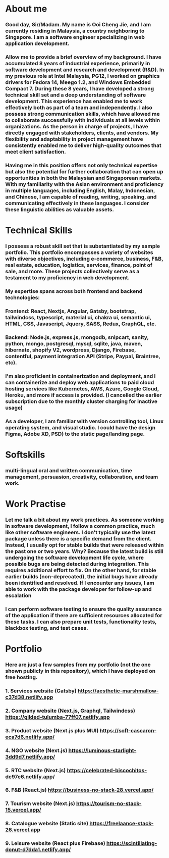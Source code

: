 # About me
### Good day, Sir/Madam. My name is Ooi Cheng Jie, and I am currently residing in Malaysia, a country neighboring to Singapore. I am a software engineer specializing in web application development.

### Allow me to provide a brief overview of my background. I have accumulated 8 years of industrial experience, primarily in software development and research and development (R&D). In my previous role at Intel Malaysia, PG12, I worked on graphics drivers for Fedora 14, Meego 1.2, and Windows Embedded Compact 7. During these 8 years, I have developed a strong technical skill set and a deep understanding of software development. This experience has enabled me to work effectively both as part of a team and independently. I also possess strong communication skills, which have allowed me to collaborate successfully with individuals at all levels within organizations. As the person in charge of projects, I have directly engaged with stakeholders, clients, and vendors. My flexibility and adaptability in project management have consistently enabled me to deliver high-quality outcomes that meet client satisfaction.

### Having me in this position offers not only technical expertise but also the potential for further collaboration that can open up opportunities in both the Malaysian and Singaporean markets. With my familiarity with the Asian environment and proficiency in multiple languages, including English, Malay, Indonesian, and Chinese, I am capable of reading, writing, speaking, and communicating effectively in these languages. I consider these linguistic abilities as valuable assets.  

# Technical Skills
### I possess a robust skill set that is substantiated by my sample portfolio. This portfolio encompasses a variety of websites with diverse objectives, including e-commerce, business, F&B, real estate, education, logistics, services, finance, point of sale, and more. These projects collectively serve as a testament to my proficiency in web development.
### My expertise spans across both frontend and backend technologies:
### Frontend: React, Nextjs, Angular, Gatsby, bootstrap, tailwindcss, typescript, material ui, chakra ui, semantic ui, HTML, CSS, Javascript, Jquery, SASS, Redux, GraphQL, etc.  
### Backend: Node.js, express.js, mongodb, snipcart, sanity, python, mongo, postgresql, mysql, sqlite, java, maven, hibernate, shopify V2, wordpress, Django, Firebase, contentful, payment integration API (Stripe, Paypal, Braintree, etc).
### I'm also proficient in containerization and deployment, and I can containerize and deploy web applications to paid cloud hosting services like Kubernetes, AWS, Azure, Google Cloud, Heroku, and more if access is provided. (I cancelled the earlier subscription due to the monthly cluster charging for inactive usage)
### As a developer, I am familiar with version controlling tool, Linux operating system, and visual studio. I could have the design Figma, Adobe XD, PSD) to the static page/landing page. 

# Softskills
### multi-lingual oral and written communication, time management, persuasion, creativity, collaboration, and team work.

# Work Practise
### Let me talk a bit about my work practices. As someone working in software development, I follow a common practice, much like other software engineers. I don't typically use the latest package unless there is a specific demand from the client. Instead, I usually opt for stable builds that were released within the past one or two years. Why? Because the latest build is still undergoing the software development life cycle, where possible bugs are being detected during integration. This requires additional effort to fix. On the other hand, for stable earlier builds (non-deprecated), the initial bugs have already been identified and resolved. If I encounter any issues, I am able to work with the package developer for follow-up and escalation
### I can perform software testing to ensure the quality assurance of the application if there are sufficient resources allocated for these tasks. I can also prepare unit tests, functionality tests, blackbox testing, and test cases.

# Portfolio
### Here are just a few samples from my portfolio (not the one shown publicly in this repository), which I have deployed on free hosting.
### 1. Services website (Gatsby) https://aesthetic-marshmallow-c37d38.netlify.app
### 2. Company website (Next.js, Graphql, Tailwindcss) https://gilded-tulumba-77ff07.netlify.app
### 3. Product website (Next.js plus MUI) https://soft-cascaron-eca7d6.netlify.app/
### 4. NGO website (Next.js) https://luminous-starlight-3dd9d7.netlify.app/
### 5. RTC website (Next.js) https://celebrated-biscochitos-dc97e6.netlify.app/
### 6. F&B (React.js) https://business-no-stack-28.vercel.app/
### 7. Tourism website (Next.js) https://tourism-no-stack-15.vercel.app/ 
### 8. Catalogue website (Static site) https://freelaance-stack-26.vercel.app
### 9. Leisure website (React plus Firebase) https://scintillating-donut-d7dda1.netlify.app/
